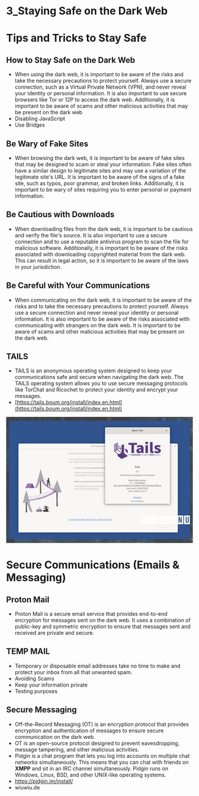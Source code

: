 # 3_Staying Safe on the Dark Web

# Tips and Tricks to Stay Safe

## How to Stay Safe on the Dark Web

- When using the dark web, it is important to be aware of the risks and take the necessary precautions to protect yourself. Always use a secure connection, such as a Virtual Private Network (VPN), and never reveal your identity or personal information. It is also important to use secure browsers like Tor or 12P to access the dark web. Additionally, it is important to be aware of scams and other malicious activities that may be present on the dark web
- Disabling JavaScript
- Use Bridges

## Be Wary of Fake Sites

- When browsing the dark web, it is important to be aware of fake sites that may be designed to scam or steal your information. Fake sites often have a similar design to legitimate sites and may use a variation of the legitimate site's URL. It is important to be aware of the signs of a fake site, such as typos, poor grammar, and broken links.
Additionally, it is important to be wary of sites requiring you to enter personal or payment information.

## Be Cautious with Downloads

- When downloading files from the dark web, it is important to be cautious and verify the file's source. It is also important to use a secure connection and to use a reputable antivirus program to scan the file for malicious software. Additionally, it is important to be aware of the risks associated with downloading copyrighted material from the dark web.
This can result in legal action, so it is important to be aware of the laws in your jurisdiction.

## Be Careful with Your Communications

- When communicating on the dark web, it is important to be aware of the risks and to take the necessary precautions to protect yourself. Always use a secure connection and never reveal your identity or personal information. It is also important to be aware of the risks associated with communicating with strangers on the dark web. It is important to be aware of scams and other malicious activities that may be present on the dark web.

## TAILS

- TAILS is an anonymous operating system designed to keep your communications safe and secure when navigating the dark web. The TAILS operating system allows you to use secure messaging protocols like TorChat and Ricochet to protect your identity and encrypt your messages.
- [https://tails.boum.org/install/index.en.html](https://tails.boum.org/install/index.en.html)

![Screenshot 2023-06-11 at 2.53.17 PM.png](3_Staying%20Safe%20on%20the%20Dark%20Web%208453d7142f924bc793be7d1e822313c2/Screenshot_2023-06-11_at_2.53.17_PM.png)

# Secure Communications (Emails & Messaging)

## Proton Mail

- Proton Mail is a secure email service that provides end-to-end encryption for messages sent on the dark web. It uses a combination of public-key and symmetric encryption to ensure that messages sent and received are private and secure.

## TEMP MAIL

- Temporary or disposable email addresses take no time to make and protect your inbox from all that unwanted spam.
- Avoiding Scams
- Keep your information private
- Testing purposes

## Secure Messaging

- Off-the-Record Messaging (OT) is an encryption protocol that provides encryption and authentication of messages to ensure secure communication on the dark web.
- OT is an open-source protocol designed to prevent eavesdropping, message tampering, and other malicious activities.
- Pidgin is a chat program that lets you log into accounts on multiple chat networks simultaneously. This means that you can chat with friends on **XMPP** and sit in an IRC channel simultaneously. Pidgin runs on Windows, Linux, BSD, and other UNIX-like operating systems.
- https://pidgin.im/install/
- wiuwiu.de